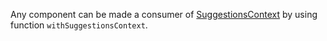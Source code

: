 Any component can be made a consumer of [SuggestionsContext](#suggestionscontext) by using function `withSuggestionsContext`.
